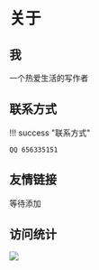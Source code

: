 # 关于

## 我

一个热爱生活的写作者


## 联系方式

!!! success "联系方式"

    QQ 656335151

## 友情链接

等待添加

## 访问统计

![](https://moe-counter.glitch.me/get/@log4gin.github.readme)
